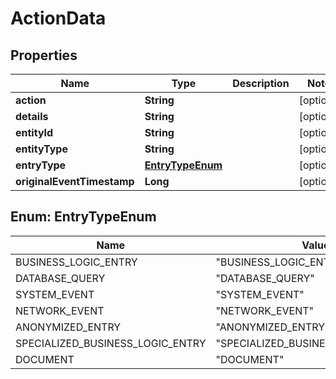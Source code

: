 
# ActionData

## Properties
Name | Type | Description | Notes
------------ | ------------- | ------------- | -------------
**action** | **String** |  |  [optional]
**details** | **String** |  |  [optional]
**entityId** | **String** |  |  [optional]
**entityType** | **String** |  |  [optional]
**entryType** | [**EntryTypeEnum**](#EntryTypeEnum) |  |  [optional]
**originalEventTimestamp** | **Long** |  |  [optional]


<a name="EntryTypeEnum"></a>
## Enum: EntryTypeEnum
Name | Value
---- | -----
BUSINESS_LOGIC_ENTRY | &quot;BUSINESS_LOGIC_ENTRY&quot;
DATABASE_QUERY | &quot;DATABASE_QUERY&quot;
SYSTEM_EVENT | &quot;SYSTEM_EVENT&quot;
NETWORK_EVENT | &quot;NETWORK_EVENT&quot;
ANONYMIZED_ENTRY | &quot;ANONYMIZED_ENTRY&quot;
SPECIALIZED_BUSINESS_LOGIC_ENTRY | &quot;SPECIALIZED_BUSINESS_LOGIC_ENTRY&quot;
DOCUMENT | &quot;DOCUMENT&quot;



